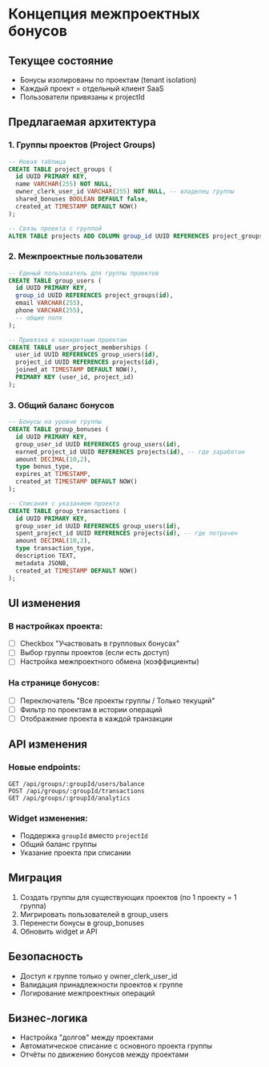 # Концепция межпроектных бонусов

## Текущее состояние
- Бонусы изолированы по проектам (tenant isolation)
- Каждый проект = отдельный клиент SaaS
- Пользователи привязаны к projectId

## Предлагаемая архитектура

### 1. Группы проектов (Project Groups)
```sql
-- Новая таблица
CREATE TABLE project_groups (
  id UUID PRIMARY KEY,
  name VARCHAR(255) NOT NULL,
  owner_clerk_user_id VARCHAR(255) NOT NULL, -- владелец группы
  shared_bonuses BOOLEAN DEFAULT false,
  created_at TIMESTAMP DEFAULT NOW()
);

-- Связь проекта с группой
ALTER TABLE projects ADD COLUMN group_id UUID REFERENCES project_groups(id);
```

### 2. Межпроектные пользователи
```sql
-- Единый пользователь для группы проектов
CREATE TABLE group_users (
  id UUID PRIMARY KEY,
  group_id UUID REFERENCES project_groups(id),
  email VARCHAR(255),
  phone VARCHAR(255),
  -- общие поля
);

-- Привязка к конкретным проектам
CREATE TABLE user_project_memberships (
  user_id UUID REFERENCES group_users(id),
  project_id UUID REFERENCES projects(id),
  joined_at TIMESTAMP DEFAULT NOW(),
  PRIMARY KEY (user_id, project_id)
);
```

### 3. Общий баланс бонусов
```sql
-- Бонусы на уровне группы
CREATE TABLE group_bonuses (
  id UUID PRIMARY KEY,
  group_user_id UUID REFERENCES group_users(id),
  earned_project_id UUID REFERENCES projects(id), -- где заработан
  amount DECIMAL(10,2),
  type bonus_type,
  expires_at TIMESTAMP,
  created_at TIMESTAMP DEFAULT NOW()
);

-- Списания с указанием проекта
CREATE TABLE group_transactions (
  id UUID PRIMARY KEY,
  group_user_id UUID REFERENCES group_users(id),
  spent_project_id UUID REFERENCES projects(id), -- где потрачен
  amount DECIMAL(10,2),
  type transaction_type,
  description TEXT,
  metadata JSONB,
  created_at TIMESTAMP DEFAULT NOW()
);
```

## UI изменения

### В настройках проекта:
- [ ] Checkbox "Участвовать в групповых бонусах"
- [ ] Выбор группы проектов (если есть доступ)
- [ ] Настройка межпроектного обмена (коэффициенты)

### На странице бонусов:
- [ ] Переключатель "Все проекты группы / Только текущий"
- [ ] Фильтр по проектам в истории операций
- [ ] Отображение проекта в каждой транзакции

## API изменения

### Новые endpoints:
```
GET /api/groups/:groupId/users/balance
POST /api/groups/:groupId/transactions
GET /api/groups/:groupId/analytics
```

### Widget изменения:
- Поддержка `groupId` вместо `projectId`
- Общий баланс группы
- Указание проекта при списании

## Миграция
1. Создать группы для существующих проектов (по 1 проекту = 1 группа)
2. Мигрировать пользователей в group_users
3. Перенести бонусы в group_bonuses
4. Обновить widget и API

## Безопасность
- Доступ к группе только у owner_clerk_user_id
- Валидация принадлежности проектов к группе
- Логирование межпроектных операций

## Бизнес-логика
- Настройка "долгов" между проектами
- Автоматическое списание с основного проекта группы
- Отчёты по движению бонусов между проектами
